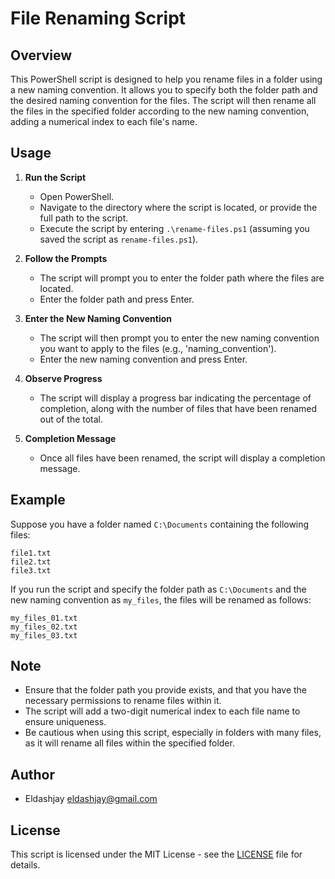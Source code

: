 # File Renaming Script

## Overview

This PowerShell script is designed to help you rename files in a folder using a new naming convention. It allows you to specify both the folder path and the desired naming convention for the files. The script will then rename all the files in the specified folder according to the new naming convention, adding a numerical index to each file's name.

## Usage

1. **Run the Script**
   - Open PowerShell.
   - Navigate to the directory where the script is located, or provide the full path to the script.
   - Execute the script by entering `.\rename-files.ps1` (assuming you saved the script as `rename-files.ps1`).

2. **Follow the Prompts**
   - The script will prompt you to enter the folder path where the files are located.
   - Enter the folder path and press Enter.

3. **Enter the New Naming Convention**
   - The script will then prompt you to enter the new naming convention you want to apply to the files (e.g., 'naming_convention').
   - Enter the new naming convention and press Enter.

4. **Observe Progress**
   - The script will display a progress bar indicating the percentage of completion, along with the number of files that have been renamed out of the total.

5. **Completion Message**
   - Once all files have been renamed, the script will display a completion message.

## Example

Suppose you have a folder named `C:\Documents` containing the following files:
```
file1.txt
file2.txt
file3.txt
```

If you run the script and specify the folder path as `C:\Documents` and the new naming convention as `my_files`, the files will be renamed as follows:
```
my_files_01.txt
my_files_02.txt
my_files_03.txt
```

## Note

- Ensure that the folder path you provide exists, and that you have the necessary permissions to rename files within it.
- The script will add a two-digit numerical index to each file name to ensure uniqueness.
- Be cautious when using this script, especially in folders with many files, as it will rename all files within the specified folder.

## Author

- Eldashjay eldashjay@gmail.com

## License

This script is licensed under the MIT License - see the [LICENSE](LICENSE) file for details.
